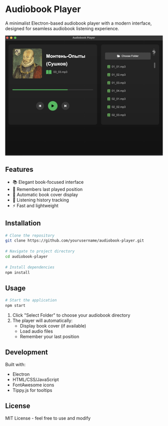 # Audiobook Player

A minimalist Electron-based audiobook player with a modern interface, designed for seamless audiobook listening experience.

![Player Screenshot](screenshot.png)

## Features

- 📚 Elegant book-focused interface
- 🎵 Remembers last played position
- 📖 Automatic book cover display
- 📝 Listening history tracking
- ⚡ Fast and lightweight

## Installation

```bash
# Clone the repository
git clone https://github.com/yourusername/audiobook-player.git

# Navigate to project directory
cd audiobook-player

# Install dependencies
npm install
```

## Usage

```bash
# Start the application
npm start
```

1. Click "Select Folder" to choose your audiobook directory
2. The player will automatically:
   - Display book cover (if available)
   - Load audio files
   - Remember your last position

## Development

Built with:
- Electron
- HTML/CSS/JavaScript
- FontAwesome icons
- Tippy.js for tooltips

## License

MIT License - feel free to use and modify
